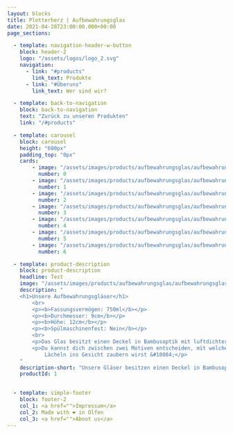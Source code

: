 ```yaml
---
layout: blocks
title: Plotterherz | Aufbewahrungsglas
date: 2021-04-28T23:00:00.000+00:00
page_sections:

  - template: navigation-header-w-button
    block: header-2
    logo: "/assets/logos/logo_2.svg"
    navigation:
      - link: "#products"
        link_text: Produkte
      - link: "#Überuns"
        link_text: Wer sind wir?

  - template: back-to-navigation
    block: back-to-navigation
    text: "Zurück zu unseren Produkten"
    link: "/#products"

  - template: carousel
    block: carousel
    height: "600px"
    padding_top: "0px"
    cards:
        - image: "/assets/images/products/aufbewahrungsglas/aufbewahrungsglas_1.jpg"
          number: 0
        - image: "/assets/images/products/aufbewahrungsglas/aufbewahrungsglas_2.jpg" 
          number: 1
        - image: "/assets/images/products/aufbewahrungsglas/aufbewahrungsglas_3.jpg" 
          number: 2
        - image: "/assets/images/products/aufbewahrungsglas/aufbewahrungsglas_4.jpg"
          number: 3
        - image: "/assets/images/products/aufbewahrungsglas/aufbewahrungsglas_5.jpg" 
          number: 4
        - image: "/assets/images/products/aufbewahrungsglas/aufbewahrungsglas_6.jpg" 
          number: 5
        - image: "/assets/images/products/aufbewahrungsglas/aufbewahrungsglas_7.jpg" 
          number: 6

  - template: product-description
    block: product-description
    headline: Test
    image: "/assets/images/products/aufbewahrungsglas/aufbewahrungsglas_2.jpg"
    description: "
    <h1>Unsere Aufbewahrungsgläser</h1>
        <br>
        <p><b>Fassungsvermögen: 750ml</b></p>
        <p><b>Durchmesser: 9cm</b></p>
        <p><b>Höhe: 12cm</b></p>
        <p><b>Spülmaschinenfest: Nein</b></p>
        <br>
        <p>Das Glas besitzt einen Deckel in Bambusoptik mit luftdichter Silikondichtung.</p>
        <p>Du kannst dich zwischen zwei Motiven entscheiden, mit welchem du deiner Mama oder deiner besten Freundin ein
            Lächeln ins Gesicht zaubern wirst &#10084;</p>
    "
    description-short: "Unsere Gläser besitzen einen Deckel in Bambusoptik mit luftdichter Silikondichtung."
    productId: 1

  
  - template: simple-footer
    block: footer-2
    col_1: <a href="">Impressum</a>
    col_2: Made with ❤︎ in Olfen
    col_3: <a href="">About us</a>
---
```

